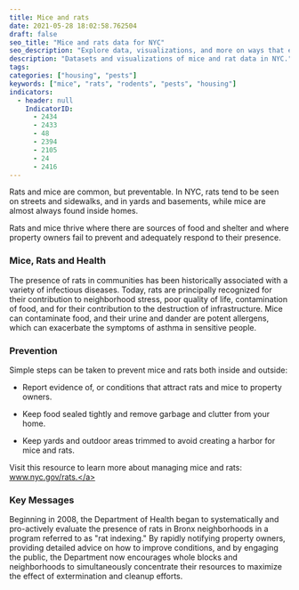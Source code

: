 ```yaml
---
title: Mice and rats
date: 2021-05-28 18:02:58.762504
draft: false
seo_title: "Mice and rats data for NYC"
seo_description: "Explore data, visualizations, and more on ways that environments shape health in New York City's neighborhoods."
description: "Datasets and visualizations of mice and rat data in NYC."
tags:
categories: ["housing", "pests"]
keywords: ["mice", "rats", "rodents", "pests", "housing"]
indicators:
  - header: null
    IndicatorID:
      - 2434
      - 2433
      - 48
      - 2394
      - 2105
      - 24
      - 2416
---
```


Rats and mice are common, but preventable. In NYC, rats tend to be seen on streets and sidewalks, and in yards and basements, while mice are almost always found inside homes.

Rats and mice thrive where there are sources of food and shelter and where property owners fail to prevent and adequately respond to their presence.

### Mice, Rats and Health

The presence of rats in communities has been historically associated with a variety of infectious diseases. Today, rats are principally recognized for their contribution to neighborhood stress, poor quality of life, contamination of food, and for their contribution to the destruction of infrastructure. Mice can contaminate food, and their urine and dander are potent allergens, which can exacerbate the symptoms of asthma in sensitive people.

### Prevention

Simple steps can be taken to prevent mice and rats both inside and outside:

- Report evidence of, or conditions that attract rats and mice to property owners.

- Keep food sealed tightly and remove garbage and clutter from your home.

- Keep yards and outdoor areas trimmed to avoid creating a harbor for mice and rats.

Visit this resource to learn more about managing mice and rats: <a href="www.nyc.gov/rats">www.nyc.gov/rats.</a>

### Key Messages

Beginning in 2008, the Department of Health began to systematically and pro-actively evaluate the presence of rats in Bronx neighborhoods in a program referred to as "rat indexing." By rapidly notifying property owners, providing detailed advice on how to improve conditions, and by engaging the public, the Department now encourages whole blocks and neighborhoods to simultaneously concentrate their resources to maximize the effect of extermination and cleanup efforts.
